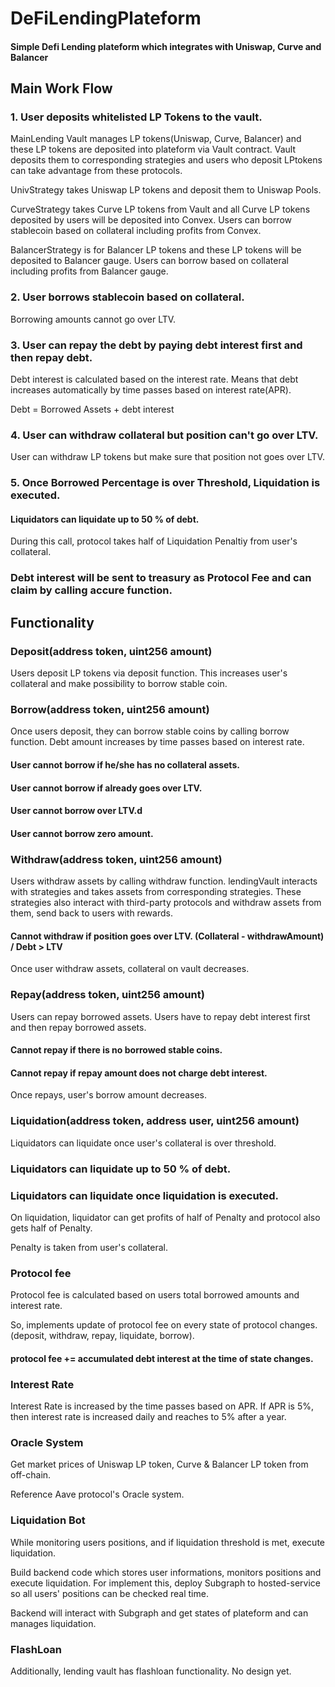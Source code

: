 # DeFiLendingPlateform
#### Simple Defi Lending plateform which integrates with Uniswap, Curve and Balancer

## Main Work Flow
### 1. User deposits whitelisted LP Tokens to the vault.
MainLending Vault manages LP tokens(Uniswap, Curve, Balancer) and these LP tokens are deposited into plateform via Vault contract.
Vault deposits them to corresponding strategies and users who deposit LPtokens can take advantage from these protocols.

UnivStrategy takes Uniswap LP tokens and deposit them to Uniswap Pools.

CurveStrategy takes Curve LP tokens from Vault and all Curve LP tokens deposited by users will be deposited into Convex.
Users can borrow stablecoin based on collateral including profits from Convex.

BalancerStrategy is for Balancer LP tokens and these LP tokens will be deposited to Balancer gauge.
Users can borrow based on collateral including profits from Balancer gauge.
### 2. User borrows stablecoin based on collateral.
Borrowing amounts cannot go over LTV.
### 3. User can repay the debt by paying debt interest first and then repay debt.
Debt interest is calculated based on the interest rate.
Means that debt increases automatically by time passes based on interest rate(APR).

Debt = Borrowed Assets + debt interest
### 4. User can withdraw collateral but position can't go over LTV.
User can withdraw LP tokens but make sure that position not goes over LTV.
### 5. Once Borrowed Percentage is over Threshold, Liquidation is executed.  
#### Liquidators can liquidate up to 50 % of debt.
During this call, protocol takes half of Liquidation Penaltiy from user's collateral.

### Debt interest will be sent to treasury as Protocol Fee and can claim by calling accure function.

## Functionality
### Deposit(address token, uint256 amount)
Users deposit LP tokens via deposit function.
This increases user's collateral and make possibility to borrow stable coin.

### Borrow(address token, uint256 amount)
Once users deposit, they can borrow stable coins by calling borrow function.
Debt amount increases by time passes based on interest rate.

#### User cannot borrow if he/she has no collateral assets.
#### User cannot borrow if already goes over LTV.
#### User cannot borrow over LTV.d
#### User cannot borrow zero amount.

### Withdraw(address token, uint256 amount)
Users withdraw assets by calling withdraw function.
lendingVault interacts with strategies and takes assets from corresponding strategies.
These strategies also interact with third-party protocols and withdraw assets from them, send back to users with rewards.
#### Cannot withdraw if position goes over LTV.  (Collateral - withdrawAmount) / Debt > LTV
Once user withdraw assets, collateral on vault decreases.

### Repay(address token, uint256 amount)
Users can repay borrowed assets.
Users have to repay debt interest first and then repay borrowed assets.
#### Cannot repay if there is no borrowed stable coins.
#### Cannot repay if repay amount does not charge debt interest.
Once repays, user's borrow amount decreases.

### Liquidation(address token, address user, uint256 amount)
Liquidators can liquidate once user's collateral is over threshold.
### Liquidators can liquidate up to 50 % of debt.
### Liquidators can liquidate once liquidation is executed.
On liquidation, liquidator can get profits of half of Penalty and protocol also gets half of Penalty.

Penalty is taken from user's collateral.

### Protocol fee
Protocol fee is calculated based on users total borrowed amounts and interest rate.

So, implements update of protocol fee on every state of protocol changes.(deposit, withdraw, repay, liquidate, borrow).
#### protocol fee += accumulated debt interest at the time of state changes.

### Interest Rate
Interest Rate is increased by the time passes based on APR.
If APR is 5%, then interest rate is increased daily and reaches to 5% after a year.

### Oracle System
Get market prices of Uniswap LP token, Curve & Balancer LP token from off-chain.

Reference Aave protocol's Oracle system.

### Liquidation Bot
While monitoring users positions, and if liquidation threshold is met, execute liquidation.

Build backend code which stores user informations, monitors positions and execute liquidation.
For implement this, deploy Subgraph to hosted-service so all users' positions can be checked real time.

Backend will interact with Subgraph and get states of plateform and can manages liquidation.

### FlashLoan
Additionally, lending vault has flashloan functionality.
No design yet.